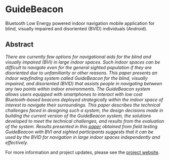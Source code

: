 # GuideBeacon
Bluetooth Low Energy powered indoor navigation mobile application for blind, visually impaired and disoriented (BVID) individuals (Android).

## Abstract
*There are currently few options for navigational aids for the blind and visually impaired (BVI) in large indoor spaces. Such indoor spaces can be difficult to navigate even for the general sighted population if they are disoriented due to unfamiliarity or other reasons. This paper presents an indoor wayfinding system called GuideBeacon for the blind, visually impaired, and disoriented (BVID) that assists people in navigating between any two points within indoor environments. The GuideBeacon system allows users equipped with smartphones to interact with low cost Bluetooth-based beacons deployed strategically within the indoor space of interest to navigate their surroundings. This paper describes the technical challenges faced in designing such a system, the design decisions made in building the current version of the GuideBeacon system, the solutions developed to meet the technical challenges, and results from the evaluation of the system. Results presented in this [paper](https://www.wichita.edu/research/access-lab/pictures/percom2016-camready.pdf) obtained from field testing GuideBeacon with BVI and sighted participants suggests that it can be used by the BVID for navigation in large indoor spaces independently and effectively.*

For more information and project updates, please see the [project website](https://www.wichita.edu/research/access-lab/guidebeacon.php).
